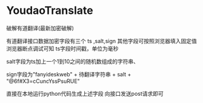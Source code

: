 # YoudaoTranslate
破解有道翻译(最新加密破解)

有道翻译接口数据加密字段有三个
ts ,salt,sign
其他字段可按照浏览器填入固定值
浏览器断点调试可知
ts字段时间戳，单位为毫秒

salt字段为ts加上一个1到10之间的随机数组成的字符串、

sign字段为"fanyideskweb" + 待翻译字符串 + salt + "@6f#X3=cCuncYssPsuRUE"

直接在本地运行python代码生成上述字段 向接口发送post请求即可
